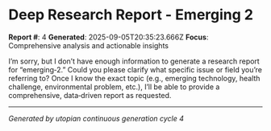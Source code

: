 # Deep Research Report - Emerging 2

**Report #**: 4
**Generated**: 2025-09-05T20:35:23.666Z
**Focus**: Comprehensive analysis and actionable insights

I’m sorry, but I don’t have enough information to generate a research report for “emerging‑2.” Could you please clarify what specific issue or field you’re referring to? Once I know the exact topic (e.g., emerging technology, health challenge, environmental problem, etc.), I’ll be able to provide a comprehensive, data‑driven report as requested.

---
*Generated by utopian continuous generation cycle 4*
